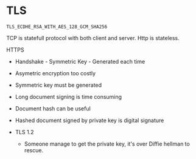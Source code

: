 # TLS
`TLS_ECDHE_RSA_WITH_AES_128_GCM_SHA256`

TCP is statefull protocol with both client and server.
Http is stateless.

HTTPS 
- Handshake - Symmetric Key - Generated each time
- Asymetric encryption too costly
- Symmetric key must be generated
- Long document signing is time consuming
- Document hash can be useful
- Hashed document signed by private key is digital signature

- TLS 1.2
	- Someone manage to get the private key, it's over
Diffie hellman to rescue.